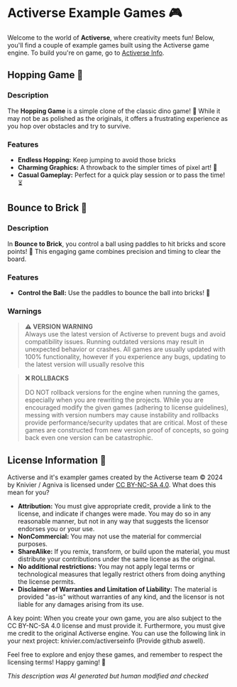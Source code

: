 # Activerse Example Games 🎮

Welcome to the world of **Activerse**, where creativity meets fun! Below, you'll find a couple of example games built using the Activerse game engine. To build you're on game, go to [Activerse Info](https://knivier.com/activerseinfo).

## Hopping Game 🦖

### Description
The **Hopping Game** is a simple clone of the classic dino game! 🦕 While it may not be as polished as the originals, it offers a  frustrating experience as you hop over obstacles and try to survive. 

### Features
- **Endless Hopping:** Keep jumping to avoid those bricks 
- **Charming Graphics:** A throwback to the simpler times of pixel art! 🎨
- **Casual Gameplay:** Perfect for a quick play session or to pass the time! ⏳

## Bounce to Brick 🏓

### Description
In **Bounce to Brick**, you control a ball using paddles to hit bricks and score points! 🎉 This engaging game combines precision and timing to clear the board. 

### Features
- **Control the Ball:** Use the paddles to bounce the ball into bricks! 🏐

### Warnings
> **⚠️ VERSION WARNING**  
> Always use the latest version of Activerse to prevent bugs and avoid compatibility issues. Running outdated versions may result in unexpected behavior or crashes. All games are usually updated with 100% functionality, however if you experience any bugs, updating to the latest version will usually resolve this

> **❌ ROLLBACKS**
> 
> DO NOT rollback versions for the engine when running the games, especially when you are rewriting the projects. While you are encouraged modify the given games (adhering to license guidelines), messing with version numbers may cause instability and rollbacks provide performance/security updates that are critical. Most of these games are constructed from new version proof of concepts, so going back even one version can be catastrophic.  

## License Information 📜

Activerse and it's exampler games created by the Activerse team © 2024 by Knivier / Agniva is licensed under [CC BY-NC-SA 4.0](https://creativecommons.org/licenses/by-nc-sa/4.0/). What does this mean for you? 

- **Attribution:** You must give appropriate credit, provide a link to the license, and indicate if changes were made. You may do so in any reasonable manner, but not in any way that suggests the licensor endorses you or your use.
- **NonCommercial:** You may not use the material for commercial purposes.
- **ShareAlike:** If you remix, transform, or build upon the material, you must distribute your contributions under the same license as the original.
- **No additional restrictions:** You may not apply legal terms or technological measures that legally restrict others from doing anything the license permits.
- **Disclaimer of Warranties and Limitation of Liability:** The material is provided "as-is" without warranties of any kind, and the licensor is not liable for any damages arising from its use.

A key point: When you create your own game, you are also subject to the CC BY-NC-SA 4.0 license and must provide it. Furthermore, you must give me credit to the original Activerse engine. You can use the following link in your next project: knivier.com/activerseinfo (Provide github aswell). 

Feel free to explore and enjoy these games, and remember to respect the licensing terms! Happy gaming! 🎉

*This description was AI generated but human modified and checked*
